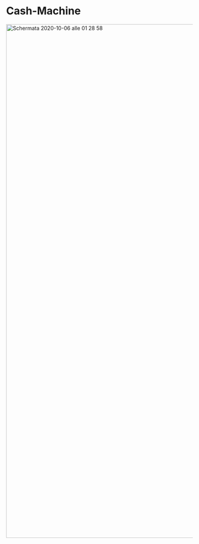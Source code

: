 # Cash-Machine
<img width="1384" alt="Schermata 2020-10-06 alle 01 28 58" src="https://user-images.githubusercontent.com/67820427/95142184-6b6ef780-0773-11eb-82b6-2b5c85e55db9.png">
